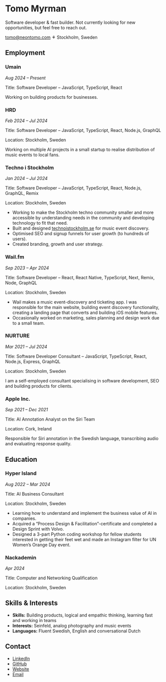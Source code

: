 # Tomo Myrman

Software developer & fast builder. Not currently looking for new opportunities, but feel free to reach out.

tomo@neontomo.com ⚘ Stockholm, Sweden

## Employment

### Umain

_Aug 2024 – Present_

Title: Software Developer – JavaScript, TypeScript, React

Working on building products for businesses.

### HRD

_Feb 2024 – Jul 2024_

Title: Software Developer – JavaScript, TypeScript, React, Node.js, GraphQL

Location: Stockholm, Sweden

Working on multiple AI projects in a small startup to realise distribution of music events to local fans.

### Techno i Stockholm

_Jan 2024 – Jul 2024_

Title: Software Developer – JavaScript, TypeScript, React, Node.js, GraphQL, Remix

Location: Stockholm, Sweden

- Working to make the Stockholm techno community smaller and more accessible by understanding needs in the community and developing technology to fit that need.
- Built and designed [technoistockholm.se](https://technoistockholm.se) for music event discovery.
- Optimised SEO and signup funnels for user growth (to hundreds of users).
- Created branding, growth and user strategy.

### Wail.fm

_Sep 2023 – Apr 2024_

Title: Software Developer – React, React Native, TypeScript, Next, Remix, Node, GraphQL

Location: Stockholm, Sweden

- Wail makes a music event-discovery and ticketing app. I was responsible for the main website, building event discovery functionality, creating a landing page that converts and building iOS mobile features.
- Occasionally worked on marketing, sales planning and design work due to a small team.

### NURTURE

_Mar 2021 – Jul 2024_

Title: Software Developer Consultant – JavaScript, TypeScript, React, Node.js, Express, GraphQL

Location: Stockholm, Sweden

I am a self-employed consultant specialising in software development, SEO and building products for clients.

### Apple Inc.

_Sep 2021 – Dec 2021_

Title: AI Annotation Analyst on the Siri Team

Location: Cork, Ireland

Responsible for Siri annotation in the Swedish language, transcribing audio and evaluating response quality.

## Education

### Hyper Island

_Aug 2022 – Mar 2024_

Title: AI Business Consultant

Location: Stockholm, Sweden

- Learning how to understand and implement the business value of AI in companies.
- Acquired a “Process Design & Facilitation”-certificate and completed a Design Sprint with Volvo.
- Designed a 3-part Python coding workshop for fellow students interested in getting their feet wet and made an Instagram filter for UN Women’s Orange Day event.

### Nackademin

_Apr 2024_

Title: Computer and Networking Qualification

Location: Stockholm, Sweden

## Skills & Interests

- **Skills:** Building products, logical and empathic thinking, learning fast and working in teams
- **Interests:** Seinfeld, analog photography and music events
- **Languages:** Fluent Swedish, English and conversational Dutch

## Contact

- [LinkedIn](https://www.linkedin.com/in/tomo-myrman/)
- [GitHub](https://www.linkedin.com/in/tomo-myrman)
- [Website](https://neontomo.com)
- [Email](mailto:tomo@neontomo.com)
